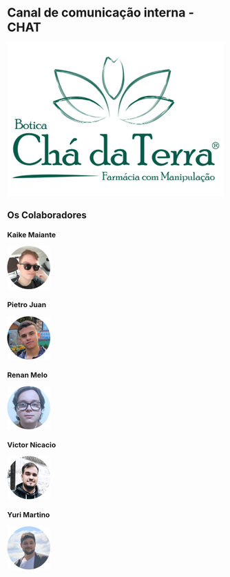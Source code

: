 # Canal de comunicação interna - CHAT

<img src="midia/readme/logocha.png" alt="Bótica Chá da Terra" style="width:600px">

## Os Colaboradores
### Kaike Maiante
<img src="midia/readme/Kaike.png" alt="Kaike" style="width:100px;"/>

### Pietro Juan
<img src="midia/readme/Pietro.png" alt="Pietro" style="width:100px;"/>

### Renan Melo
<img src="midia/readme/Renan.png" alt="Renan" style="width:100px;"/>

### Victor Nicacio
<img src="midia/readme/Victor.png" alt="Victor" style="width:100px;"/>

### Yuri Martino
<img src="midia/readme/Yuri.png" alt="Yuri" style="width:100px;"/>